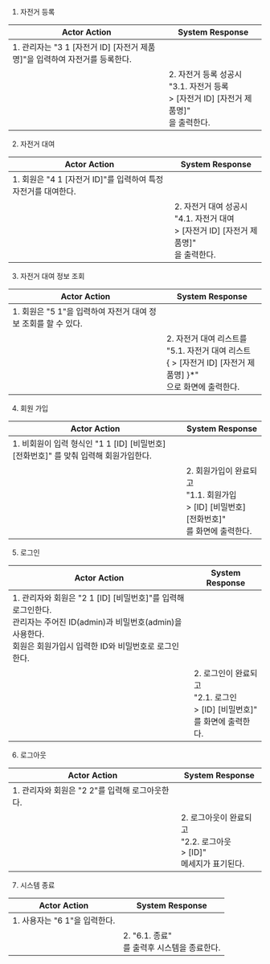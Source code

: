 
1. 자전거 등록

| Actor Action                                      | System Response                                                  |
|---------------------------------------------------|------------------------------------------------------------------|
| 1. 관리자는 "3 1 [자전거 ID] [자전거 제품명]"을 입력하여 자전거를 등록한다. |                                                                  |
|                                                   | 2. 자전거 등록 성공시 "3.1. 자전거 등록<br/>> [자전거 ID] [자전거 제품명]"<br/>을 출력한다. |

2. 자전거 대여

| Actor Action                              | System Response                                                       |
|-------------------------------------------|-----------------------------------------------------------------------|
| 1. 회원은 "4 1 [자전거 ID]"를 입력하여 특정 자전거를 대여한다. |                                                                       |
|                                           | 2. 자전거 대여 성공시 <br/>"4.1. 자전거 대여<br/>> [자전거 ID] [자전거 제품명]"<br/>을 출력한다. |

3. 자전거 대여 정보 조회

| Actor Action                             | System Response                                                                     |
|------------------------------------------|-------------------------------------------------------------------------------------|
| 1. 회원은 "5 1"을 입력하여 자전거 대여 정보 조회를 할 수 있다. |                                                                                     |
|                                          | 2. 자전거 대여 리스트를<br/>"5.1. 자전거 대여 리스트<br/>{ > [자전거 ID] [자전거 제품명] }*"<br/>으로 화면에 출력한다. |

4. 회원 가입

| Actor Action                                             | System Response                                            |
|----------------------------------------------------------|------------------------------------------------------------|
| 1. 비회원이 입력 형식인 "1 1 [ID] [비밀번호] [전화번호]" 를 맞춰 입력해 회원가입한다. |                                                            |
|                                                          | 2. 회원가입이 완료되고<br/>"1.1. 회원가입<br/>> [ID] [비밀번호] [전화번호]"<br/>를 화면에 출력한다. |

5. 로그인

| Actor Action                                                                                                    | System Response                                   |
|-----------------------------------------------------------------------------------------------------------------|---------------------------------------------------|
| 1. 관리자와 회원은 "2 1 [ID] [비밀번호]"를 입력해 로그인한다. <br/>관리자는 주어진 ID(admin)과 비밀번호(admin)을 사용한다. <br/>회원은 회원가입시 입력한 ID와 비밀번호로 로그인한다. |                                                   |
|                                                                                                                 | 2. 로그인이 완료되고<br/>"2.1. 로그인<br/>> [ID] [비밀번호]"<br/>를 화면에 출력한다. |

6. 로그아웃

| Actor Action                   | System Response                                       |
|--------------------------------|-------------------------------------------------------|
| 1. 관리자와 회원은 "2 2"를 입력해 로그아웃한다. |                                                       |
|                                | 2. 로그아웃이 완료되고<br/>"2.2. 로그아웃<br/>> [ID]"<br/>메세지가 표기된다. |

7. 시스템 종료

| Actor Action                                      | System Response                        |
|---------------------------------------------------|----------------------------------------|
| 1. 사용자는 "6 1"을 입력한다.                              |                                        |
|  | 2. "6.1. 종료"<br/>를 출력후 시스템을 종료한다. |
